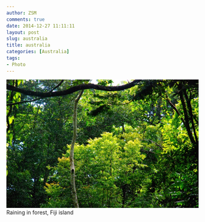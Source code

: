 ```yaml
---
author: ZSM
comments: true
date: 2014-12-27 11:11:11
layout: post
slug: australia
title: australia
categories: [Australia]
tags:
- Photo
---
```

![Australia](/public/thumb/aus1.jpg)
Raining in forest, Fiji island